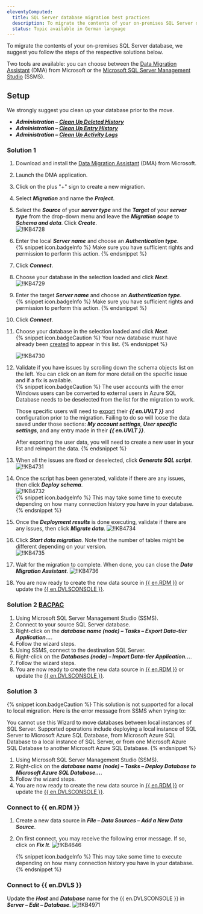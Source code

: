 ```yaml
---
eleventyComputed:
  title: SQL Server database migration best practices
  description: To migrate the contents of your on-premises SQL Server database, we suggest you follow the steps of the respective solutions.
  status: Topic available in German language
---
```

To migrate the contents of your on-premises SQL Server database, we suggest you follow the steps of the respective solutions below.  

Two tools are available: you can choose between the [Data Migration Assistant](#solution-1) (DMA) from Microsoft or the [Microsoft SQL Server Management Studio](#solution-2) (SSMS).  

## Setup
We strongly suggest you clean up your database prior to the move.  

* ***Administration – [Clean Up Deleted History](/rdm/windows/commands/administration/clean-up/deleted-history/)***
* ***Administration – [Clean Up Entry History](/rdm/windows/commands/administration/clean-up/entries-history/)***
* ***Administration – [Clean Up Activity Logs](/rdm/windows/commands/administration/clean-up/logs/)***

### Solution 1
1. Download and install the [Data Migration Assistant](https://docs.microsoft.com/en-us/sql/dma/dma-overview) (DMA) from Microsoft.
1. Launch the DMA application.
1. Click on the plus "+" sign to create a new migration.
1. Select ***Migration*** and name the ***Project***.
1. Select the ***Source*** of your ***server type*** and the ***Target*** of your ***server type*** from the drop-down menu and leave the ***Migration scope*** to ***Schema and data***. Click ***Create***.  
![!!KB4728](https://webdevolutions.azureedge.net/docs/en/kb/KB4728.png)
1. Enter the local ***Server name*** and choose an ***Authentication type***.  
   {% snippet icon.badgeInfo %}
   Make sure you have sufficient rights and permission to perform this action.
   {% endsnippet %}  
1. Click ***Connect***.
1. Choose your database in the selection loaded and click ***Next***.  
![!!KB4729](https://webdevolutions.azureedge.net/docs/en/kb/KB4729.png)
1. Enter the target ***Server name*** and choose an ***Authentication type***.  
   {% snippet icon.badgeInfo %}
   Make sure you have sufficient rights and permission to perform this action.
   {% endsnippet %}  
1. Click ***Connect***.
1. Choose your database in the selection loaded and click ***Next***.  
   {% snippet icon.badgeCaution %}
   Your new database must have already been [created](https://docs.microsoft.com/en-us/azure/azure-sql/database/single-database-create-quickstart) to appear in this list.
   {% endsnippet %}  

   ![!!KB4730](https://webdevolutions.azureedge.net/docs/en/kb/KB4730.png)

1. Validate if you have issues by scrolling down the schema objects list on the left. You can click on an item for more detail on the specific issue and if a fix is available.  
   {% snippet icon.badgeCaution %}
   The user accounts with the error Windows users can be converted to external users in Azure SQL Database needs to be deselected from the list for the migration to work.  

   Those specific users will need to [export](/kb/remote-desktop-manager/how-to-articles/export-import-entries/) their ***{{ en.UVLT }}*** and configuration prior to the migration. Failing to do so will loose the data saved under those sections: ***My account settings***, ***User specific settings***, and any entry made in their ***{{ en.UVLT }}***.  

   After exporting the user data, you will need to create a new user in your list and reimport the data.
   {% endsnippet %}  

1. When all the issues are fixed or deselected, click ***Generate SQL script***.  
![!!KB4731](https://webdevolutions.azureedge.net/docs/en/kb/KB4731.png)  
1. Once the script has been generated, validate if there are any issues, then click ***Deploy schema***.  
![!!KB4732](https://webdevolutions.azureedge.net/docs/en/kb/KB4732.png)  
   {% snippet icon.badgeInfo %}
   This may take some time to execute depending on how many connection history you have in your database.
   {% endsnippet %}  

1. Once the ***Deployment results*** is done executing, validate if there are any issues, then click ***Migrate data***.
![!!KB4734](https://webdevolutions.azureedge.net/docs/en/kb/KB4734.png)
1. Click ***Start data migration***. Note that the number of tables might be different depending on your version.  
![!!KB4735](https://webdevolutions.azureedge.net/docs/en/kb/KB4735.png)
1. Wait for the migration to complete. When done, you can close the ***Data Migration Assistant***.
![!!KB4736](https://webdevolutions.azureedge.net/docs/en/kb/KB4736.png)
1. You are now ready to create the new data source in [{{ en.RDM }}](#connect-to-remote-desktop-manager) or update the [{{ en.DVLSCONSOLE }}](#connect-to-devolutions-server).

### Solution 2 [BACPAC](https://learn.microsoft.com/en-us/sql/relational-databases/data-tier-applications/data-tier-applications?view=sql-server-ver15#bacpac)
1. Using Microsoft SQL Server Management Studio (SSMS).
1. Connect to your source SQL Server database.
1. Right-click on the ***database name (node) – Tasks – Export Data-tier Application…***.
1. Follow the wizard steps.
1. Using SSMS, connect to the destination SQL Server.
1. Right-click on the ***Databases (node) – Import Data-tier Application…***.
1. Follow the wizard steps.
1. You are now ready to create the new data source in [{{ en.RDM }}](#connect-to-remote-desktop-manager) or update the [{{ en.DVLSCONSOLE }}](#connect-to-devolutions-server).

### Solution 3
{% snippet icon.badgeCaution %}
This solution is not supported for a local to local migration. Here is the error message from SSMS when trying to:  

You cannot use this Wizard to move databases between local instances of SQL Server. Supported operations include deploying a local instance of SQL Server to Microsoft Azure SQL Database, from Microsoft Azure SQL Database to a local instance of SQL Server, or from one Microsoft Azure SQL Database to another Microsoft Azure SQL Database.
{% endsnippet %}  

1. Using Microsoft SQL Server Management Studio (SSMS).
1. Right-click on the ***database name (node) – Tasks – Deploy Database to Microsoft Azure SQL Database…***.
1. Follow the wizard steps.
1. You are now ready to create the new data source in [{{ en.RDM }}](#connect-to-remote-desktop-manager) or update the [{{ en.DVLSCONSOLE }}](#connect-to-devolutions-server).  

### Connect to {{ en.RDM }}
1. Create a new data source in ***File – Data Sources – Add a New Data Source***.
1. On first connect, you may receive the following error message. If so, click on ***Fix It***.
![!!KB4646](https://webdevolutions.azureedge.net/docs/en/kb/KB4646.png)  

   {% snippet icon.badgeInfo %}
   This may take some time to execute depending on how many connection history you have in your database.
   {% endsnippet %}  

### Connect to {{ en.DVLS }}
Update the ***Host*** and ***Database*** name for the {{ en.DVLSCONSOLE }} in ***Server – Edit – Database***.
![!!KB4971](https://webdevolutions.azureedge.net/docs/en/kb/KB4971.png)
